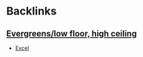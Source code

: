 
# Backlinks
## [Evergreens/low floor, high ceiling](<Evergreens/low floor, high ceiling.md>)
- [Excel](<Excel.md>)

